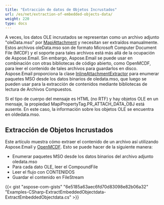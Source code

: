 ```yaml
---
title: "Extracción de datos de Objetos Incrustados"
url: /es/net/extraction-of-embedded-objects-data/
weight: 220
type: docs
---
```



A veces, los datos OLE incrustados se representan como un archivo adjunto "oleData.mso" por [MapiAttachment](https://apireference.aspose.com/net/email/aspose.email.mapi/mapiattachment) y necesitan ser extraídos manualmente. Estos archivos oleData.mso son de formato Microsoft Computer Document File (MCDF) y el soporte para tales archivos está más allá de la ocupación de Aspose.Email. Sin embargo, Aspose.Email se puede usar en combinación con otras bibliotecas de código abierto, como OpenMCDF, para leer el contenido de tales archivos para guardarlos en disco. Aspose.Email proporciona la clase [InlineAttachmentExtractor](https://apireference.aspose.com/net/email/aspose.email.mapi/inlineattachmentextractor) para enumerar paquetes MSO desde los datos binarios de oledata.mso, que luego se pueden usar para la extracción de contenidos mediante bibliotecas de lectura de Archivos Compuestos.

Si el tipo de cuerpo del mensaje es HTML (no RTF) y hay objetos OLE en un mensaje, la propiedad MapiPropertyTag.PR_ATTACH_DATA_OBJ está ausente. En este caso, la información sobre los objetos OLE se encuentra en oldedata.mso.
## **Extracción de Objetos Incrustados**
Este artículo muestra cómo extraer el contenido de un archivo así utilizando Aspose.Email y [OpenMCDF](http://sourceforge.net/projects/openmcdf/). Esto se puede hacer de la siguiente manera:

- Enumerar paquetes MSO desde los datos binarios del archivo adjunto oledata.mso
- Para cada dato OLE, leer el CompoundFile
- Leer el flujo con CONTENIDOS
- Guardar el contenido en FileStream



{{< gist "aspose-com-gists" "6e5185a63aec6fd70d83098e82b06a32" "Examples-CSharp-ExtractEmbeddedObjectdata-ExtractEmbeddedObjectdata.cs" >}}